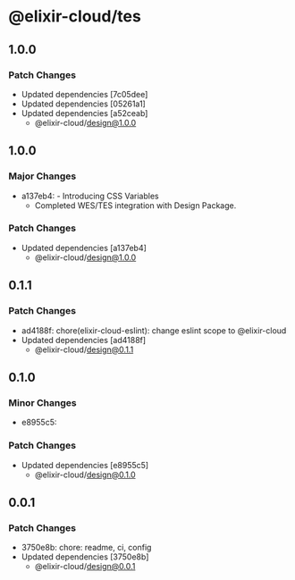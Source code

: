# @elixir-cloud/tes

## 1.0.0

### Patch Changes

- Updated dependencies [7c05dee]
- Updated dependencies [05261a1]
- Updated dependencies [a52ceab]
  - @elixir-cloud/design@1.0.0

## 1.0.0

### Major Changes

- a137eb4: - Introducing CSS Variables
  - Completed WES/TES integration with Design Package.

### Patch Changes

- Updated dependencies [a137eb4]
  - @elixir-cloud/design@1.0.0

## 0.1.1

### Patch Changes

- ad4188f: chore(elixir-cloud-eslint): change eslint scope to @elixir-cloud
- Updated dependencies [ad4188f]
  - @elixir-cloud/design@0.1.1

## 0.1.0

### Minor Changes

- e8955c5:

### Patch Changes

- Updated dependencies [e8955c5]
  - @elixir-cloud/design@0.1.0

## 0.0.1

### Patch Changes

- 3750e8b: chore: readme, ci, config
- Updated dependencies [3750e8b]
  - @elixir-cloud/design@0.0.1
